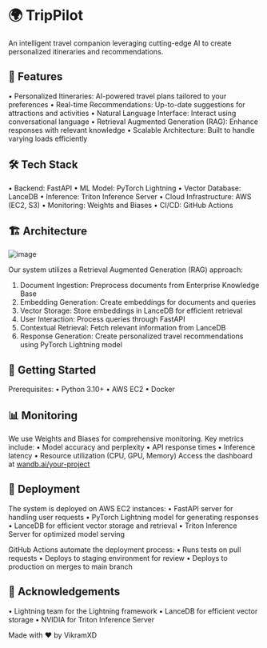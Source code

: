 # 🌍 TripPilot

An intelligent travel companion leveraging cutting-edge AI to create personalized itineraries and recommendations.




## 🚀 Features
• Personalized Itineraries: AI-powered travel plans tailored to your preferences
• Real-time Recommendations: Up-to-date suggestions for attractions and activities
• Natural Language Interface: Interact using conversational language
• Retrieval Augmented Generation (RAG): Enhance responses with relevant knowledge
• Scalable Architecture: Built to handle varying loads efficiently

## 🛠️ Tech Stack
• Backend: FastAPI
• ML Model: PyTorch Lightning
• Vector Database: LanceDB
• Inference: Triton Inference Server
• Cloud Infrastructure: AWS (EC2, S3)
• Monitoring: Weights and Biases
• CI/CD: GitHub Actions

## 🏗️ Architecture

![image](https://github.com/user-attachments/assets/0c1bd48c-ff8d-40e4-8bb0-6b219d61a03e)


Our system utilizes a Retrieval Augmented Generation (RAG) approach:
1. Document Ingestion: Preprocess documents from Enterprise Knowledge Base
2. Embedding Generation: Create embeddings for documents and queries
3. Vector Storage: Store embeddings in LanceDB for efficient retrieval
4. User Interaction: Process queries through FastAPI
5. Contextual Retrieval: Fetch relevant information from LanceDB
6. Response Generation: Create personalized travel recommendations using PyTorch Lightning model

## 🚦 Getting Started
Prerequisites:
• Python 3.10+
• AWS EC2
• Docker


## 📊 Monitoring
We use Weights and Biases for comprehensive monitoring. Key metrics include:
• Model accuracy and perplexity
• API response times
• Inference latency
• Resource utilization (CPU, GPU, Memory)
Access the dashboard at [wandb.ai/your-project](https://wandb.ai/your-project)

## 🔧 Deployment
The system is deployed on AWS EC2 instances:
• FastAPI server for handling user requests
• PyTorch Lightning model for generating responses
• LanceDB for efficient vector storage and retrieval
• Triton Inference Server for optimized model serving

GitHub Actions automate the deployment process:
• Runs tests on pull requests
• Deploys to staging environment for review
• Deploys to production on merges to main branch

## 🙏 Acknowledgements
• Lightning team for the Lightning framework
• LanceDB for efficient vector storage
• NVIDIA for Triton Inference Server


Made with ❤️ by VikramXD
